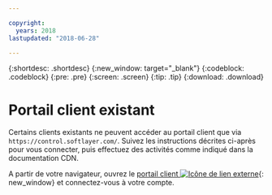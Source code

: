 ```yaml
---

copyright:
  years: 2018
lastupdated: "2018-06-28"

---
```


{:shortdesc: .shortdesc}
{:new_window: target="_blank"}
{:codeblock: .codeblock}
{:pre: .pre}
{:screen: .screen}
{:tip: .tip}
{:download: .download}

# Portail client existant

Certains clients existants ne peuvent accéder au portail client que via `https://control.softlayer.com/`. Suivez les instructions décrites ci-après pour vous connecter, puis effectuez des activités comme indiqué dans la documentation CDN. 

A partir de votre navigateur, ouvrez le [portail client ![Icône de lien externe](../../icons/launch-glyph.svg "Icône de lien externe")](https://control.softlayer.com/){: new_window} et connectez-vous à votre compte. 
